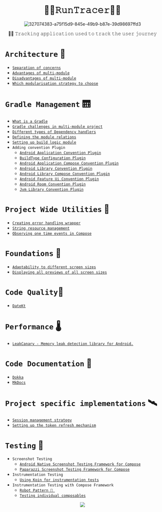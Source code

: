 <h1 align="center">🏃‍♂️𝚁𝚞𝚗𝚃𝚛𝚊𝚌𝚎𝚛🏃‍♀️</h1>

<div align="center">

![327074383-a75f15d9-845e-49b9-b87e-39d98697ffd3](https://github.com/devrath/RunTracer/assets/1456191/9cf3be91-951e-4627-b2ea-4046f5315afc)

</div>

<div align="center">

🏃‍♂️ 𝚃𝚛𝚊𝚌𝚔𝚒𝚗𝚐 𝚊𝚙𝚙𝚕𝚒𝚌𝚊𝚝𝚒𝚘𝚗 𝚞𝚜𝚎𝚍 𝚝𝚘 𝚝𝚛𝚊𝚌𝚔 𝚝𝚑𝚎 𝚞𝚜𝚎𝚛 𝚓𝚘𝚞𝚛𝚗𝚎𝚢

</div>



# `Architecture` 🧭
* [`Separation of concerns`](https://github.com/devrath/RunTracer/wiki/Architecture:-Separation-of-concerns)
* [`Advantages of multi-module`](https://github.com/devrath/RunTracer/wiki/Architecture:-Advantages-of-multi%E2%80%90module)
* [`Disadvantages of multi-module`](https://github.com/devrath/RunTracer/wiki/Architecture:-Disadvantages-of-multi%E2%80%90module)
* [`Which modularisation strategy to choose`](https://github.com/devrath/RunTracer/wiki/Architecture:-Which-modularisation-strategy-to-choose)

# `Gradle Management` 🛗
* [`What is a Gradle`](https://github.com/devrath/RunTracer/wiki/Gradle-Management:-What-is-a-Gradle)
* [`Gradle challenges in multi-module project`](https://github.com/devrath/RunTracer/wiki/Gradle-Management:-Gradle-challenges-in-multi-module-project)
* [`Different types of Dependency handlers`](https://github.com/devrath/RunTracer/wiki/Gradle-Management:-Different-types-of-Dependency-handlers)
* [`Defining the module relations`](https://github.com/devrath/RunTracer/wiki/Gradle-Management:-Defining-the-module-relations)
* [`Setting up build logic module`](https://github.com/devrath/RunTracer/wiki/Gradle-Management:-Setting-up-build-logic-module)
* `Adding convention Plugin`
  * [`Android Application Convention Plugin`](https://github.com/devrath/RunTracer/wiki/Gradle-Management:-Android-Application-Convention-Plugin)
  * [`BuildType Configuration Plugin`](https://github.com/devrath/RunTracer/wiki/Gradle-Management:-BuildType-Configuration-Plugin)
  * [`Android Application Compose Convention Plugin`](https://github.com/devrath/RunTracer/wiki/Gradle-Management:-Android-Application-Compose-Convention-Plugin)
  * [`Android Library Convention Plugin`](https://github.com/devrath/RunTracer/wiki/Gradle-Management:-Android-Library-Convention-Plugin)
  * [`Android Library Compose Convention Plugin`](https://github.com/devrath/RunTracer/wiki/Gradle-Management:-Android-Library-Compose-Convention-Plugin)
  * [`Android Feature Ui Convention Plugin`](https://github.com/devrath/RunTracer/wiki/Gradle-Management:-Android-Feature-Ui-Convention-Plugin)
  * [`Android Room Convention Plugin`](https://github.com/devrath/RunTracer/wiki/Gradle-Management:-Android-Room-Convention-Plugin)
  * [`Jvm Library Convention Plugin`](https://github.com/devrath/RunTracer/wiki/Gradle-Management:-Jvm-Library-Convention-Plugin)
    
# `Project Wide Utilities` 🧰
* [`Creating error handling wrapper`](https://github.com/devrath/RunTracer/wiki/Project-Wide-Utilities:-Creating-error-handling-wrapper)
* [`String resource management`](https://github.com/devrath/RunTracer/wiki/Project-Wide-Utilities:-String-resource-management)
* [`Observing one time events in Compose`](https://github.com/devrath/RunTracer/wiki/Project-Wide-Utilities:-Observing-one-time-events-in-Compose)
  
# `Foundations` 🧱
* [`Adaptability to different screen sizes`](https://github.com/devrath/ComposeAlchemy/wiki/WindowSize-Class-%E2%80%90-Adaptability-to-different-screen-sizes)
* [`Displaying all previews of all screen sizes`](https://github.com/devrath/ComposeAlchemy/wiki/Compose-building-blocks:-Displaying-all-previews-of-all-screen-sizes)

# `Code Quality`🦺
* [`DateKt`](https://github.com/devrath/RunTracer/wiki/Code-Quality:-Static-Code-Analysis-With-DeteKt)

# `Performance` 🌡️
* [`LeakCanary - Memory leak detection library for Android.`](https://github.com/devrath/RunTracer/wiki/Performance:-LeakCanary)

# `Code Documentation` 📰
* [`Dokka`](https://github.com/devrath/RunTracer/blob/main/Code/docs/generated_docs.md)
* [`MkDocs`](https://github.com/devrath/RunTracer/wiki/Documentation:-MkDocs)

# `Project specific implementations` 🛰️
* [`Session management strategy`](https://github.com/devrath/RunTracer/wiki/Project-specific-implementations:-Session-management-strategy)
* [`Setting up the token refresh mechanism`](https://github.com/devrath/RunTracer/wiki/Project-specific-implementations:-Setting-up-the-token-refresh-mechanism)

# `Testing` 🧪
* `Screenshot Testing`
  * [`Android Native Screenshot Testing Framework for Compose`](https://github.com/devrath/RunTracer/wiki/Testing:-Android-Native-Screenshot-Testing-Framework-for-Compose)
  * [`Paparazzi Screenshot Testing Framework for Compose`](https://github.com/devrath/RunTracer/wiki/Testing:-Paparazzi-Screenshot-Testing-Framework-for-Compose)
* `Instrumentation Testing`
  * [`Using Koin for instrumentation tests`](https://github.com/devrath/RunTracer/wiki/Testing:-Using-Koin-for-Instrumentation-tests-in-android)
* `Instrumentation Testing with Compose Framework`
  * [`Robot Pattern 🤖 `](https://github.com/devrath/RunTracer/wiki/Instrumentation-Testing:-Robot-Pattern)
  * [`Testing individual composables`](https://github.com/devrath/RunTracer/wiki/Instrumentation-Testing:-Testing-individual-composables) 

<p align="center">
<a><img src="https://forthebadge.com/images/badges/built-for-android.svg"></a>
</p>

